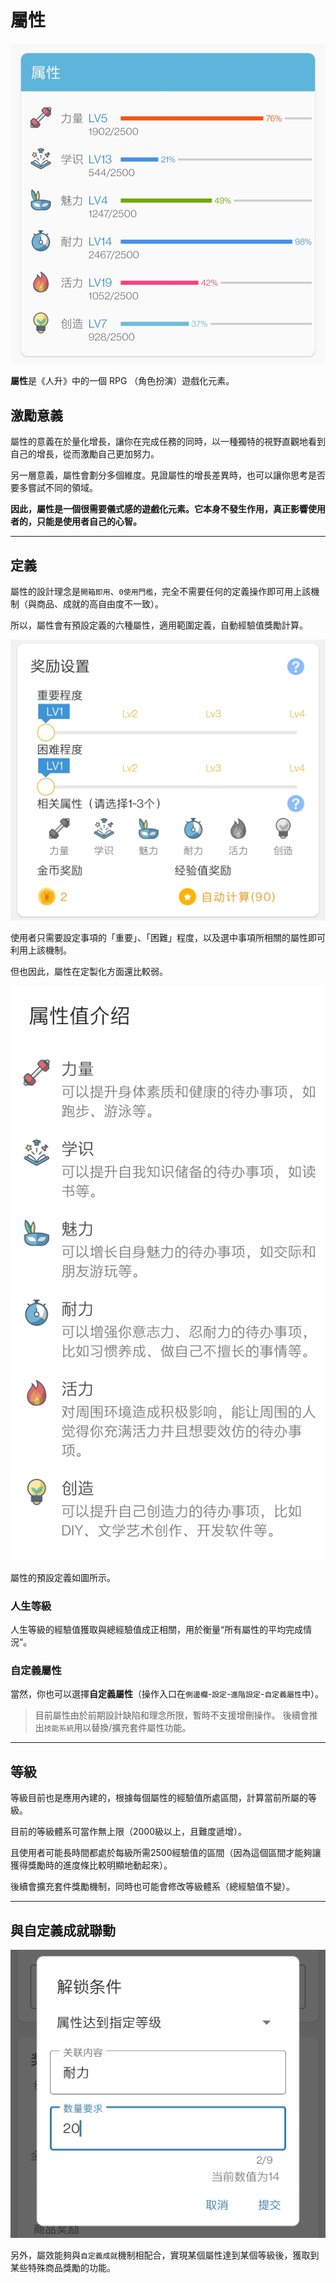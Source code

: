 # 屬性

![](_media/attributes/attr_01.jpg ':size=30%')

**屬性**是《人升》中的一個 RPG （角色扮演）遊戲化元素。

## 激勵意義

屬性的意義在於量化增長，讓你在完成任務的同時，以一種獨特的視野直觀地看到自己的增長，從而激勵自己更加努力。

另一層意義，屬性會劃分多個維度。見證屬性的增長差異時，也可以讓你思考是否要多嘗試不同的領域。

**因此，屬性是一個很需要儀式感的遊戲化元素。它本身不發生作用，真正影響使用者的，只能是使用者自己的心智。**


---

## 定義

屬性的設計理念是`開箱即用`、`0使用門檻`，完全不需要任何的定義操作即可用上該機制（與商品、成就的高自由度不一致）。

所以，屬性會有預設定義的六種屬性，適用範圍定義，自動經驗值獎勵計算。

![](_media/attributes/attr_03.jpg ':size=30%')

使用者只需要設定事項的「重要」、「困難」程度，以及選中事項所相關的屬性即可利用上該機制。

但也因此，屬性在定製化方面還比較弱。

![](_media/attributes/attr_02.jpg ':size=30%')

屬性的預設定義如圖所示。

### 人生等級

人生等級的經驗值獲取與總經驗值成正相關，用於衡量“所有屬性的平均完成情況”。

### 自定義屬性

當然，你也可以選擇**自定義屬性**（操作入口在`側邊欄`-`設定`-`進階設定`-`自定義屬性`中）。

> 目前屬性由於前期設計缺陷和理念所限，暫時不支援增刪操作。
> 後續會推出`技能系統`用以替換/擴充套件屬性功能。

---

## 等級

等級目前也是應用內建的，根據每個屬性的經驗值所處區間，計算當前所屬的等級。

目前的等級體系可當作無上限（2000級以上，且難度遞增）。

且使用者可能長時間都處於每級所需2500經驗值的區間（因為這個區間才能夠讓獲得獎勵時的進度條比較明顯地動起來）。

後續會擴充套件獎勵機制，同時也可能會修改等級體系（總經驗值不變）。

---

## 與自定義成就聯動

![](_media/attributes/attr_04.jpg ':size=30%')

另外，屬效能夠與`自定義成就`機制相配合，實現某個屬性達到某個等級後，獲取到某些特殊商品獎勵的功能。